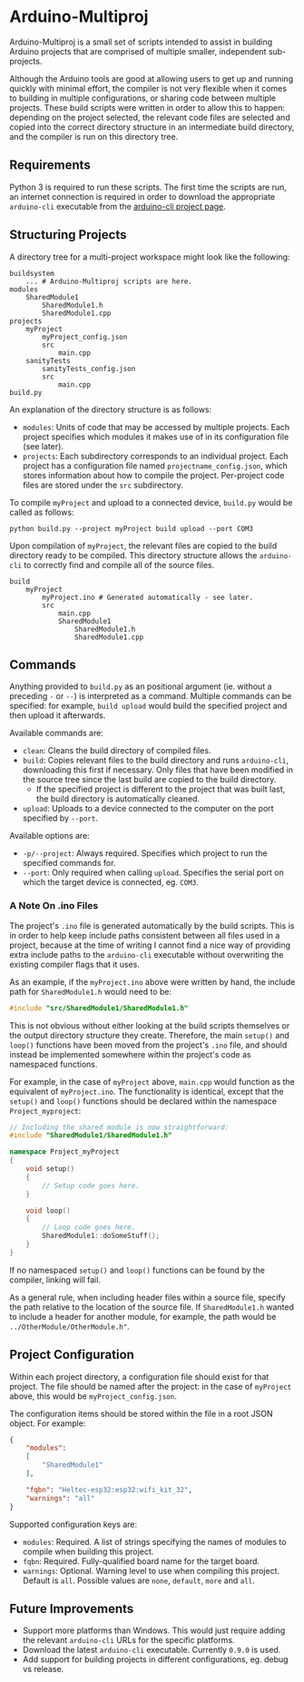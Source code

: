 Arduino-Multiproj
=================

Arduino-Multiproj is a small set of scripts intended to assist in building Arduino projects
that are comprised of multiple smaller, independent sub-projects.

Although the Arduino tools are good at allowing users to get up and running quickly with
minimal effort, the compiler is not very flexible when it comes to building in multiple
configurations, or sharing code between multiple projects. These build scripts were written
in order to allow this to happen: depending on the project selected, the relevant code
files are selected and copied into the correct directory structure in an intermediate build
directory, and the compiler is run on this directory tree.

## Requirements

Python 3 is required to run these scripts. The first time the scripts are run, an internet
connection is required in order to download the appropriate `arduino-cli` executable from
the [arduino-cli project page](https://github.com/arduino/arduino-cli).

## Structuring Projects

A directory tree for a multi-project workspace might look like the following:

```
buildsystem
    ... # Arduino-Multiproj scripts are here.
modules
    SharedModule1
        SharedModule1.h
        SharedModule1.cpp
projects
    myProject
        myProject_config.json
        src
            main.cpp
    sanityTests
        sanityTests_config.json
        src
            main.cpp
build.py
```

An explanation of the directory structure is as follows:

* `modules`: Units of code that may be accessed by multiple projects. Each project specifies
  which modules it makes use of in its configuration file (see later).
* `projects`: Each subdirectory corresponds to an individual project. Each project has a
  configuration file named `projectname_config.json`, which stores information about how to
  compile the project. Per-project code files are stored under the `src` subdirectory.

To compile `myProject` and upload to a connected device, `build.py` would be called as follows:

```
python build.py --project myProject build upload --port COM3
```

Upon compilation of `myProject`, the relevant files are copied to the build directory ready
to be compiled. This directory structure allows the `arduino-cli` to correctly find and compile
all of the source files.

```
build
    myProject
        myProject.ino # Generated automatically - see later.
        src
            main.cpp
            SharedModule1
                SharedModule1.h
                SharedModule1.cpp
```

## Commands

Anything provided to `build.py` as an positional argument (ie. without a preceding `-` or `--`)
is interpreted as a command. Multiple commands can be specified: for example, `build upload`
would build the specified project and then upload it afterwards.

Available commands are:

* `clean`: Cleans the build directory of compiled files.
* `build`: Copies relevant files to the build directory and runs `arduino-cli`, downloading this
  first if necessary. Only files that have been modified in the source tree since the last build
  are copied to the build directory.
    * If the specified project is different to the project that was built last, the build
    directory is automatically cleaned.
* `upload`: Uploads to a device connected to the computer on the port specified by `--port`.

Available options are:
* `-p/--project`: Always required. Specifies which project to run the specified commands for.
* `--port`: Only required when calling `upload`. Specifies the serial port on which the target
  device is connected, eg. `COM3`.

### A Note On .ino Files

The project's `.ino` file is generated automatically by the build scripts. This is in order
to help keep include paths consistent between all files used in a project, because at the
time of writing I cannot find a nice way of providing extra include paths to the `arduino-cli`
executable without overwriting the existing compiler flags that it uses.

As an example, if the `myProject.ino` above were written by hand, the include path for
`SharedModule1.h` would need to be:

``` C++
#include "src/SharedModule1/SharedModule1.h"
```

This is not obvious without either looking at the build scripts themselves or the output
directory structure they create. Therefore, the main `setup()` and `loop()` functions have
been moved from the project's `.ino` file, and should instead be implemented somewhere
within the project's code as namespaced functions.

For example, in the case of `myProject` above, `main.cpp` would function as the equivalent
of `myProject.ino`. The functionality is identical, except that the `setup()` and `loop()`
functions should be declared within the namespace `Project_myproject`:

``` C++
// Including the shared module is now straightforward:
#include "SharedModule1/SharedModule1.h"

namespace Project_myProject
{
    void setup()
    {
        // Setup code goes here.
    }

    void loop()
    {
        // Loop code goes here.
        SharedModule1::doSomeStuff();
    }
}
```

If no namespaced `setup()` and `loop()` functions can be found by the compiler, linking
will fail.

As a general rule, when including header files within a source file, specify the path
relative to the location of the source file. If `SharedModule1.h` wanted to include a
header for another module, for example, the path would be `../OtherModule/OtherModule.h"`.

## Project Configuration

Within each project directory, a configuration file should exist for that project. The
file should be named after the project: in the case of `myProject` above, this would be
`myProject_config.json`.

The configuration items should be stored within the file in a root JSON object. For
example:

``` json
{
    "modules":
    [
        "SharedModule1"
    ],

    "fqbn": "Heltec-esp32:esp32:wifi_kit_32",
    "warnings": "all"
}
```

Supported configuration keys are:

* `modules`: Required. A list of strings specifying the names of modules to compile when
  building this project.
* `fqbn`: Required. Fully-qualified board name for the target board.
* `warnings`: Optional. Warning level to use when compiling this project. Default is `all`. Possible
  values are `none`, `default`, `more` and `all`.

## Future Improvements

* Support more platforms than Windows. This would just require adding the relevant
  `arduino-cli` URLs for the specific platforms.
* Download the latest `arduino-cli` executable. Currently `0.9.0` is used.
* Add support for building projects in different configurations, eg. debug vs release.
